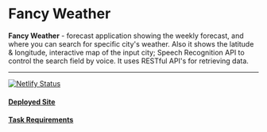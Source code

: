 # Fancy Weather
**Fancy Weather** - forecast application showing the weekly forecast, and where you can search for specific city's weather.
Also it shows the latitude & longitude, interactive map of the input city; Speech Recognition API to control the search field by voice.
It uses RESTful API's for retrieving data.

---

[![Netlify Status](https://api.netlify.com/api/v1/badges/a7561d9f-c25b-49c5-9b40-b637f955b6ff/deploy-status)](https://kamikozz-fancy-weather.netlify.app)

#### [Deployed Site](https://kamikozz-fancy-weather.netlify.app)
#### [Task Requirements](https://github.com/rolling-scopes-school/tasks/blob/master/tasks/fancy-weather.md)
